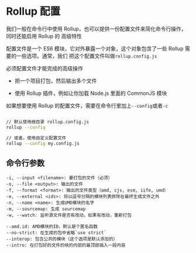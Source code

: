 # Rollup 配置

我们一般在命令行中使用 Rollup，也可以提供一份配置文件来简化命令行操作，同时还能启用 Rollup 的
高级特性

配置文件是一个 ES6 模块，它对外暴露一个对象，这个对象包含了一些 Rollup 需要的一些选项。通常，我们
把这个配置文件叫做`rollup.config.js`

必须配置文件才能完成的高级操作

- 把一个项目打包，然后输出多个文件

- 使用 Rollup 插件，例如让你加载 Node.js 里面的 CommonJS 模块

如果想要使用 Rollup 的配置文件，需要在命令行里加上`--config`或者`-c`

```bash

// 默认使用根目录 rollup.config.js
rollup --config

// 或者，使用自定义配置文件
rollup --config my.config.js
```

## 命令行参数

```
-i, --input <filename>: 要打包的文件（必须）
-o, --file <output>: 输出的文件
-f, --format <format>: 输出的文件类型（amd, cjs, esm, iife, umd）
-e, --external <ids>: 将以逗号分隔的模块列表排除在最终生成文件之外
-n, --name <name>: 生成UMD模块的名字
-m, --sourcemap: 生成 sourcemap
-w, --watch: 监听源文件是否有改动，如果有改动，重新打包

--amd.id: AMD模块的ID，默认是个匿名函数
--no-strict: 在生成的包中省略`use strict`
--interop: 包含公共的模块（这个选项是默认添加的）
--intro: 在打包好的文件的块的内部的最顶部插入一段内容
```
